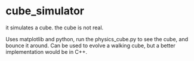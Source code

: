 # cube_simulator
it simulates a cube. the cube is not real.

Uses matplotlib and python, run the physics_cube.py to see the cube, and bounce it around. Can be used to evolve a walking cube, but a better implementation would be in C++. 
